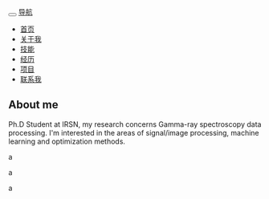 <div class="menu">
        <div class="navbar-wrapper">
          <div class="container">
            <div class="navwrapper">
              <div class="navbar navbar-inverse navbar-static-top">
                <div class="container">
                  <div class="navbar-header">
                    <button type="button" class="navbar-toggle" data-toggle="collapse" data-target=".navbar-collapse">
                      <span class="icon-bar"></span>
                      <span class="icon-bar"></span>
                      <span class="icon-bar"></span>
                    </button>
                    <a class="navbar-brand" href="#">导航</a>
                  </div>
                  <div class="navbar-collapse collapse">
                    <ul class="nav navbar-nav nav-justified">
                      <li class="first menuItem homeLink active">
                        <a href="#wrapper">首页</a>
                      </li>
                      <li class="menuItem">
                        <a href="#aboutme">关于我</a>
                      </li>
                      <li class="menuItem">
                        <a href="#technical">技能</a>
                      </li>
                      <li class="menuItem">
                        <a href="#exprience">经历</a>
                      </li>
                      <li class="menuItem">
                        <a href="#reffernces">项目</a>
                      </li>
                      <li class="menuItem">
                        <a href="#contact">联系我</a>
                      </li>
                    </ul>
                  </div>
                </div>
              </div>
            </div>
          </div>
        </div>
      </div>
<section class="aboutme" id="aboutme">
      <div class="container">
        <div class="row">
          <div class=" col-xs-12 col-sm-12 col-md-12 col-lg-12 aboutCont">
            <div class="heading clearfix">
              <h2>About me</h2>
            </div>
            <div id="description">
              <p>
                Ph.D Student at IRSN, my research concerns Gamma-ray spectroscopy data processing. I'm interested in the areas of signal/image processing, machine learning and optimization methods. 
              </p>
              <p>
                a
              </p>
              <p>
               a
              </p>
              <p> a  </p>
            </div>
<!--             <a href="http://cody1991.github.io/index.html" class="btnDownload"> to </a> -->
<!--             <a href="https://github.com/cody1991" class="btnDownload"> to </a> -->
          </div>
        </div>
      </div>
